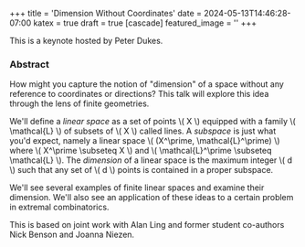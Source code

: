+++
title = 'Dimension Without Coordinates'
date = 2024-05-13T14:46:28-07:00
katex = true
draft = true
[cascade]
  featured_image = ''
+++

This is a keynote hosted by Peter Dukes.

### Abstract

How might you capture the notion of "dimension" of a space without any
reference to coordinates or directions?  This talk will explore this idea
through the lens of finite geometries.

We'll define a *linear space* as a set of points \\( X \\) equipped with a family \\( \mathcal{L} \\) of subsets of \\( X \\) called lines.  A *subspace* is just what you'd expect, namely a linear space \\( (X^\prime, \mathcal{L}^\prime) \\) where \\( X^\prime \subseteq X \\) and \\( \mathcal{L}^\prime \subseteq \mathcal{L} \\).  The *dimension* of a linear space is the maximum integer \\( d \\) such that any set of \\( d \\) points is contained in a proper subspace.

We'll see several examples of finite linear spaces and examine their dimension. We'll also see an application of these ideas to a certain problem in extremal combinatorics.

This is based on joint work with Alan Ling and former student co-authors Nick Benson and Joanna Niezen.
